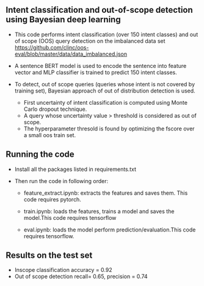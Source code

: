 ## Intent classification and out-of-scope detection using Bayesian deep learning
* This code performs intent classification (over 150 intent classes) and
  out of scope (OOS) query detection on the imbalanced data set
  https://github.com/clinc/oos-eval/blob/master/data/data_imbalanced.json
* A sentence BERT model is used to encode the sentence into feature
  vector and MLP classifier is trained to predict 150 intent classes.
  
  
*  To detect, out of scope queries (queries whose intent is not covered
   by training set), Bayesian approach of out of distribution detection
   is used. 
   * First uncertainty of intent classification is computed using
   Monte Carlo dropout technique. 
   * A query whose uncertainty value >
   threshold is considered as out of scope. 
   * The hyperparameter thresold
   is found by optimizing the fscore over a small oos train set.



## Running the code 
* Install all the packages listed in requirements.txt

* Then run the code in following order:


    *  feature\_extract.ipynb: extracts the features and saves them. This
code requires pytorch.

    * train.ipynb: loads the features, trains a model and saves the
  model.This code requires tensorflow 
  
    * eval.ipynb: loads the model perform prediction/evaluation.This code
 requires tensorflow.

## Results on the test set
* Inscope classification accuracy = 0.92
* Out of scope detection recall= 0.65, precision = 0.74
    

